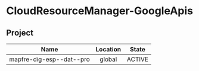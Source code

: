 # CloudResourceManager-GoogleApis

## Project

| Name                     | Location | State  |
| :----------------------: | :------: | :----: |
| mapfre-dig-esp--dat--pro | global   | ACTIVE |